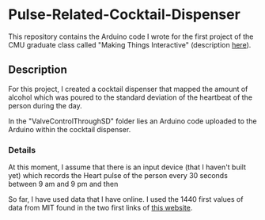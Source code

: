 # Pulse-Related-Cocktail-Dispenser
This repository contains the Arduino code I wrote for the first project of the CMU graduate class called "Making Things Interactive" (description [here](https://courses.ideate.cmu.edu/48-739/s2017/)).

## Description

For this project, I created a cocktail dispenser that mapped the amount of alcohol which was poured to the standard deviation of the heartbeat of the person during the day.

In the "ValveControlThroughSD" folder lies an Arduino code uploaded to the Arduino within the cocktail dispenser.

### Details

At this moment, I assume that there is an input device (that I haven't built yet) which records the Heart pulse of the person every 30 seconds between 9 am and 9 pm and then

So far, I have used data that I have online. I used the 1440 first values of data from MIT found in the two first links of [this website](http://ecg.mit.edu/time-series/).
